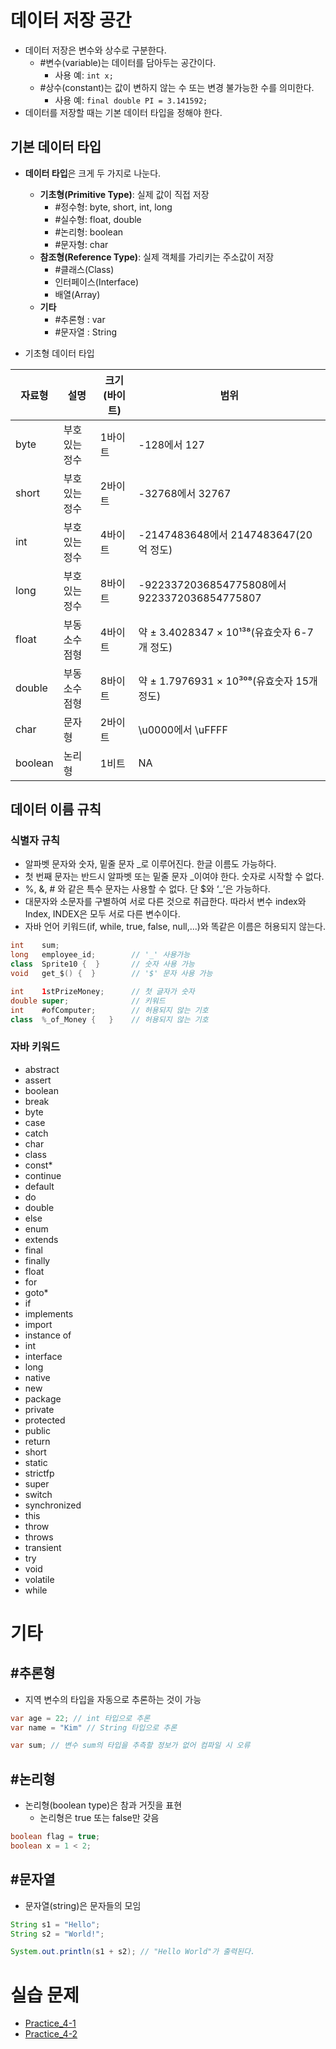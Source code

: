# 데이터 저장 공간

- 데이터 저장은 변수와 상수로 구분한다.
	- #변수(variable)는 데이터를 담아두는 공간이다.
		- 사용 예: `int x;`
	- #상수(constant)는 값이 변하지 않는 수 또는 변경 불가능한 수를 의미한다.
		- 사용 예: `final double PI = 3.141592;`
- 데이터를 저장할 때는 기본 데이터 타입을 정해야 한다.

## 기본 데이터 타입

- **데이터 타입**은 크게 두 가지로 나눈다.
	- **기초형(Primitive Type)**: 실제 값이 직접 저장
	    - #정수형: byte, short, int, long
	    - #실수형: float, double
	    - #논리형: boolean
	    - #문자형: char
	- **참조형(Reference Type)**: 실제 객체를 가리키는 주소값이 저장
	    - #클래스(Class)
	    - 인터페이스(Interface)
	    - 배열(Array)
	- **기타**
		- #추론형 : var
		- #문자열 : String

- 기초형 데이터 타입

| 자료형     | 설명      | 크기(바이트) | 범위                                         |
| ------- | ------- | ------- | ------------------------------------------ |
| byte    | 부호있는 정수 | 1바이트    | -128에서 127                                 |
| short   | 부호있는 정수 | 2바이트    | -32768에서 32767                             |
| int     | 부호있는 정수 | 4바이트    | -2147483648에서 2147483647(20억 정도)           |
| long    | 부호있는 정수 | 8바이트    | -9223372036854775808에서 9223372036854775807 |
| float   | 부동소수점형  | 4바이트    | 약 ± 3.4028347 × 10¹³⁸(유효숫자 6-7개 정도)        |
| double  | 부동소수점형  | 8바이트    | 약 ± 1.7976931 × 10³⁰⁸(유효숫자 15개 정도)         |
| char    | 문자형     | 2바이트    | \u0000에서 \uFFFF                            |
| boolean | 논리형     | 1비트     | NA                                         |

## 데이터 이름 규칙

### 식별자 규칙

- 알파벳 문자와 숫자, 밑줄 문자 _로 이루어진다. 한글 이름도 가능하다.
- 첫 번째 문자는 반드시 알파벳 또는 밑줄 문자 _이여야 한다. 숫자로 시작할 수 없다.
- %, &, # 와 같은 특수 문자는 사용할 수 없다. 단 $와 ‘_’은 가능하다.
- 대문자와 소문자를 구별하여 서로 다른 것으로 취급한다. 따라서 변수 index와 Index, INDEX은 모두 서로 다른 변수이다.
- 자바 언어 키워드(if, while, true, false, null,...)와 똑같은 이름은 허용되지 않는다.


```java
int    sum;
long   employee_id;        // '_' 사용가능
class  Sprite10 {  }       // 숫자 사용 가능
void   get_$() {  }        // '$' 문자 사용 가능

int    1stPrizeMoney;      // 첫 글자가 숫자
double super;              // 키워드
int    #ofComputer;        // 허용되지 않는 기호
class  %_of_Money {   }    // 허용되지 않는 기호
```


### 자바 키워드

- abstract
- assert 
- boolean 
- break 
- byte 
- case 
- catch 
- char 
- class 
- const* 
- continue 
- default 
- do 
- double 
- else 
- enum 
- extends 
- final 
- finally 
- float 
- for 
- goto* 
- if 
- implements 
- import 
- instance of 
- int 
- interface 
- long 
- native 
- new 
- package 
- private 
- protected 
- public 
- return 
- short 
- static 
- strictfp 
- super 
- switch 
- synchronized 
- this 
- throw 
- throws 
- transient 
- try 
- void 
- volatile 
- while



# 기타
## #추론형

- 지역 변수의 타입을 자동으로 추론하는 것이 가능

```java
var age = 22; // int 타입으로 추론
var name = "Kim" // String 타입으로 추론

var sum; // 변수 sum의 타입을 추측할 정보가 없어 컴파일 시 오류
```

## #논리형

- 논리형(boolean type)은 참과 거짓을 표현
	- 논리형은 true 또는 false만 갖음

```java
boolean flag = true;
boolean x = 1 < 2;
```

## #문자열

- 문자열(string)은 문자들의 모임

```java
String s1 = "Hello";
String s2 = "World!";

System.out.println(s1 + s2); // "Hello World"가 출력된다.
```

# 실습 문제

- [Practice_4-1](../Week_04/practice/Practice_4-1.md)
- [Practice_4-2](../Week_04/practice/Practice_4-2.md)

